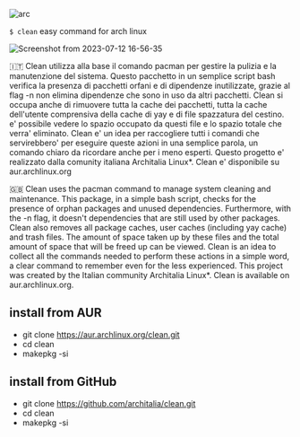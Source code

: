 
![arc](https://github.com/ArchItalia/clean/assets/117321045/54f3f5cb-5836-440e-af49-84f2fb2bc88e)

`$ clean` easy command for arch linux

![Screenshot from 2023-07-12 16-56-35](https://github.com/ArchItalia/clean/assets/103053714/cc31889c-d807-42a6-b629-a12ce38815da)

🇮🇹 Clean utilizza alla base il comando pacman per gestire la pulizia e la manutenzione del sistema. Questo pacchetto in un semplice script bash verifica la presenza di pacchetti orfani e di dipendenze inutilizzate, grazie al flag -n non elimina dipendenze che sono in uso da altri pacchetti. Clean si occupa anche di rimuovere tutta la cache dei pacchetti, tutta la cache dell'utente comprensiva della cache di yay e di file spazzatura del cestino. e' possibile vedere lo spazio occupato da questi file e lo spazio totale che verra' eliminato. Clean e' un idea per raccogliere tutti i comandi che servirebbero' per eseguire queste azioni in una semplice parola, un comando chiaro da ricordare anche per i meno esperti. Questo progetto e' realizzato dalla comunity italiana Architalia Linux*. Clean e' disponibile su aur.archlinux.org

🇬🇧 Clean uses the pacman command to manage system cleaning and maintenance. This package, in a simple bash script, checks for the presence of orphan packages and unused dependencies. Furthermore, with the -n flag, it doesn't  dependencies that are still used by other packages. Clean also removes all package caches, user caches (including yay cache) and trash files. The amount of space taken up by these files and the total amount of space that will be freed up can be viewed. Clean is an idea to collect all the commands needed to perform these actions in a simple word, a clear command to remember even for the less experienced. This project was created by the Italian community Architalia Linux*. Clean is available on aur.archlinux.org.



## install from AUR
* git clone https://aur.archlinux.org/clean.git
* cd clean
* makepkg -si

## install from GitHub
* git clone https://github.com/architalia/clean.git
* cd clean
* makepkg -si

<br>





